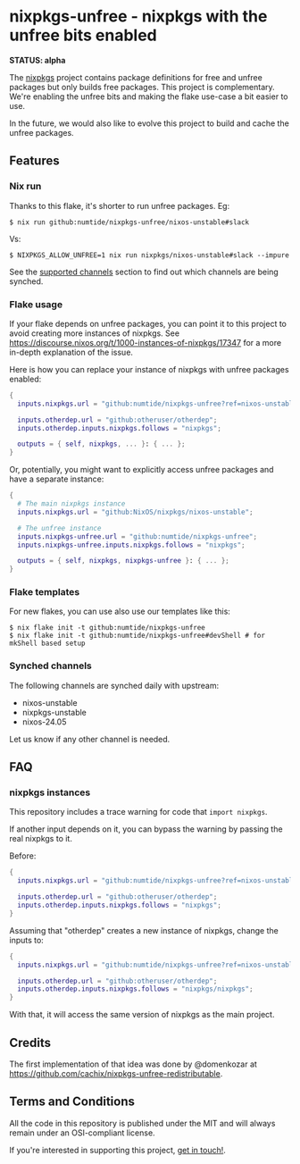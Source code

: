 # nixpkgs-unfree - nixpkgs with the unfree bits enabled

**STATUS: alpha**

The [nixpkgs](https://github.com/NixOS/nixpkgs) project contains package
definitions for free and unfree packages but only builds free packages. This
project is complementary. We're enabling the unfree bits and making the flake
use-case a bit easier to use.

In the future, we would also like to evolve this project to build and cache
the unfree packages.

## Features

### Nix run

Thanks to this flake, it's shorter to run unfree packages. Eg:

```console
$ nix run github:numtide/nixpkgs-unfree/nixos-unstable#slack
```

Vs:

```console
$ NIXPKGS_ALLOW_UNFREE=1 nix run nixpkgs/nixos-unstable#slack --impure
```

See the [supported channels](#supported-channels) section to find out which channels are being synched.

### Flake usage

If your flake depends on unfree packages, you can point it to this
project to avoid creating more instances of nixpkgs. See
<https://discourse.nixos.org/t/1000-instances-of-nixpkgs/17347> for a more
in-depth explanation of the issue.

Here is how you can replace your instance of nixpkgs with unfree packages
enabled:

```nix
{
  inputs.nixpkgs.url = "github:numtide/nixpkgs-unfree?ref=nixos-unstable";

  inputs.otherdep.url = "github:otheruser/otherdep";
  inputs.otherdep.inputs.nixpkgs.follows = "nixpkgs";

  outputs = { self, nixpkgs, ... }: { ... };
}
```

Or, potentially, you might want to explicitly access unfree packages and have
a separate instance:

```nix
{
  # The main nixpkgs instance
  inputs.nixpkgs.url = "github:NixOS/nixpkgs/nixos-unstable";

  # The unfree instance
  inputs.nixpkgs-unfree.url = "github:numtide/nixpkgs-unfree";
  inputs.nixpkgs-unfree.inputs.nixpkgs.follows = "nixpkgs";

  outputs = { self, nixpkgs, nixpkgs-unfree }: { ... };
}
```

### Flake templates

For new flakes, you can use also use our templates like this:

``` console
$ nix flake init -t github:numtide/nixpkgs-unfree
$ nix flake init -t github:numtide/nixpkgs-unfree#devShell # for mkShell based setup
```

### Synched channels

The following channels are synched daily with upstream:

* nixos-unstable
* nixpkgs-unstable
* nixos-24.05

Let us know if any other channel is needed.

## FAQ

### nixpkgs instances

This repository includes a trace warning for code that `import nixpkgs`.

If another input depends on it, you can bypass the warning by passing the
real nixpkgs to it.

Before:
```nix
{
  inputs.nixpkgs.url = "github:numtide/nixpkgs-unfree?ref=nixos-unstable";

  inputs.otherdep.url = "github:otheruser/otherdep";
  inputs.otherdep.inputs.nixpkgs.follows = "nixpkgs";
}
```

Assuming that "otherdep" creates a new instance of nixpkgs, change the inputs
to:

```nix
{
  inputs.nixpkgs.url = "github:numtide/nixpkgs-unfree?ref=nixos-unstable";

  inputs.otherdep.url = "github:otheruser/otherdep";
  inputs.otherdep.inputs.nixpkgs.follows = "nixpkgs/nixpkgs";
}
```

With that, it will access the same version of nixpkgs as the main project.

## Credits

The first implementation of that idea was done by @domenkozar at
<https://github.com/cachix/nixpkgs-unfree-redistributable>.

## Terms and Conditions

All the code in this repository is published under the MIT and will always
remain under an OSI-compliant license.

If you're interested in supporting this project,
[get in touch!](https://numtide.com/#contact).
